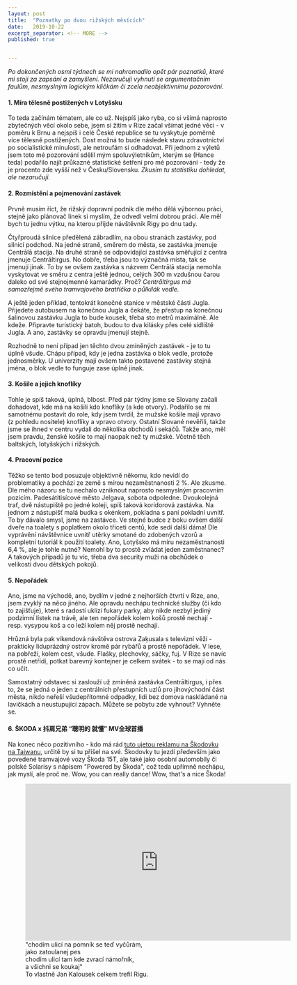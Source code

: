 ```yaml
---
layout: post
title:  "Poznatky po dvou rižských měsících"
date:   2019-10-22
excerpt_separator: <!-- MORE -->
published: true


---
```


<p class="intro"><i><span class="dropcap">P</span>o dokončených osmi týdnech se mi nahromadilo opět pár poznatků, které mi stojí za zapsání a zamyšlení. Nezaručuji vyhnutí se argumentačním faulům, nesmyslným logickým kličkám či zcela neobjektivnímu pozorování.</i></p>

<!-- MORE -->

#### 1. Míra tělesně postižených v Lotyšsku

To teda začínám tématem, ale co už. Nejspíš jako ryba, co si všímá naprosto zbytečných věcí okolo sebe, jsem si žitím v Rize začal všímat jedné věci - v poměru k Brnu a nejspíš i celé České republice se tu vyskytuje poměrně více tělesně postižených. Dost možná to bude následek stavu zdravotnictví po socialistické minulosti, ale netroufám si odhadovat. Při jednom z výletů jsem toto mé pozorování sdělil mým spoluvýletníkům, kterým se (Hance teda) podařilo najít průkazné statistické šetření pro mé pozorování - tedy že je procento zde vyšší než v Česku/Slovensku. _Zkusím tu statistiku dohledat, ale nezaručuji._

 #### 2. Rozmístění a pojmenování zastávek

Prvně musím říct, že rižský dopravní podnik dle mého dělá výbornou práci, stejně jako plánovač linek  si myslím, že odvedl velmi dobrou práci. Ale měl bych tu jednu výtku, na kterou přijde návštěvník Rigy po dnu tady. 

Čtyřproudá silnice předělená zábradlím, na obou stranách zastávky, pod silnicí podchod. Na jedné straně, směrem do města, se zastávka jmenuje Centrālā stacija. Na druhé straně se odpovídající zastávka směřující z centra jmenuje Centrāltirgus. No dobře, třeba jsou to význačná místa, tak se jmenují jinak. To by se ovšem zastávka s názvem Centrālā stacija nemohla vyskytovat ve směru z centra ještě jednou, celých 300 m vzdušnou čarou daleko od své stejnojmenné kamarádky. Proč? _Centrāltirgus má samozřejmě svého tramvajového bratříčka o půlkilák vedle._ 

A ještě jeden příklad, tentokrát konečné stanice v městské části Jugla. Přijedete autobusem na konečnou Jugla a čekáte, že přestup na konečnou šalinovou zastávku Jugla to bude kousek, třeba sto metrů maximálně. Ale kdeže. Připravte turistický batoh, budou to dva kilásky přes celé sídliště Jugla. A ano, zastávky se opravdu jmenují stejně. 

Rozhodně to není případ jen těchto dvou zmíněných zastávek - je to tu úplně všude. Chápu případ, kdy je jedna zastávka o blok vedle, protože jednosměrky. U univerzity mají ovšem takto postavené zastávky stejná jména, o blok vedle to funguje zase úplně jinak.

#### 3. Košile a jejich knoflíky

Tohle je spíš taková, úplná, blbost. Před pár týdny jsme se Slovany začali dohadovat, kde má na košili kdo knoflíky (a kde otvory). Podařilo se mi samotnému postavit do role, kdy jsem tvrdil, že mužské košile mají vpravo (z pohledu nositele) knoflíky a vpravo otvory. Ostatní Slované nevěřili, takže jsme se ihned v centru vydali do několika obchodů i sekáčů. Takže ano, měl jsem pravdu, ženské košile to mají naopak než ty mužské. Včetně těch baltských, lotyšských i rižských. 

#### 4. Pracovní pozice

Těžko se tento bod posuzuje objektivně někomu, kdo nevidí do problematiky a pochází ze země s mírou nezaměstnanosti 2 %. Ale zkusme. Dle mého názoru se tu nechalo vzniknout naprosto nesmyslným pracovním pozicím. Padesátitisícové město Jelgava, sobota odpoledne. Dvoukolejná trať, dvě nástupiště po jedné koleji, spíš taková koridorová zastávka. Na jednom z nástupišť malá budka s okénkem, pokladna s paní pokladní uvnitř. To by dávalo smysl, jsme na zastávce. Ve stejné budce z boku ovšem další dveře na toalety s poplatkem okolo třiceti centů, kde sedí další dáma! Dle vyprávění návštěvnice uvnitř utěrky smotané do zdobených vzorů a kompletní tutoriál k použití toalety. Ano, Lotyšsko má míru nezaměstnanosti 6,4 %, ale je tohle nutné? Nemohl by to prostě zvládat jeden zaměstnanec? A takových případů je tu víc, třeba dva security muži na obchůdek o velikosti dvou dětských pokojů. 

#### 5. Nepořádek

Ano, jsme na východě, ano, bydlím v jedné z nejhorších čtvrtí v Rize, ano, jsem zvyklý na něco jiného. Ale opravdu nechápu technické služby (či kdo to zajišťuje), které s radostí uklízí fukary parky, aby nikde nezbyl jediný podzimní lístek na trávě, ale ten nepořádek kolem košů prostě nechají - resp. vysypou koš a co leží kolem něj prostě nechají. 

Hrůzná byla pak víkendová návštěva ostrova Zaķusala s televizní věží - prakticky liduprázdný ostrov kromě pár rybářů a prostě nepořádek. V lese, na pobřeží, kolem cest, všude. Flašky, plechovky, sáčky, fuj. V Rize se navíc prostě netřídí, potkat barevný kontejner je celkem svátek - to se mají od nás co učit.

Samostatný odstavec si zaslouží už zmíněná zastávka Centrāltirgus, i přes to, že se jedná o jeden z centrálních přestupních uzlů pro jihovýchodní část města, nikdo neřeší všudepřítomné odpadky, lidi bez domova naskládané na lavičkách a neustupující zápach. Můžete se pobytu zde vyhnout? Vyhněte se. 

#### 6. ŠKODA x 抖肩兄弟 “聰明的 就懂” MV全球首播

Na konec něco pozitivního - kdo má rád [tuto ujetou reklamu na Škodovku na Taiwanu](https://www.youtube.com/watch?v=PFZzmNojdoE), určitě by si tu přišel na své. Škodovky tu jezdí především jako povedené tramvajové vozy Škoda 15T, ale také jako osobní automobily či polské Solarisy s nápisem "Powered by Škoda", což teda upřímně nechápu, jak myslí, ale proč ne. Wow, you can really dance! Wow, that's a nice Škoda!    

<figure>
	<iframe width="610" height="360" class="img-center d-block"
	src="https://www.youtube.com/embed/qTo9oa6zyYk"
	frameborder="0"></iframe>
	<figcaption>
		"chodím ulicí na pomník se teď vyčůrám, <br> 
		jako zatoulanej pes <br>
		chodím ulicí tam kde zvrací námořník, <br>
		a všichni se koukaj" <br>
        To vlastně Jan Kalousek celkem trefil Rigu.
	</figcaption>
</figure>
